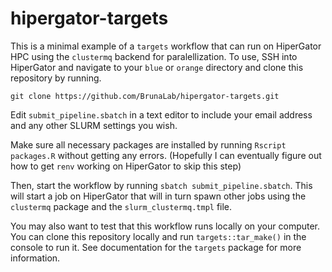 # hipergator-targets

<!-- badges: start -->

<!-- badges: end -->

This is a minimal example of a `targets` workflow that can run on HiperGator HPC using the `clustermq` backend for paralellization.
To use, SSH into HiperGator and navigate to your `blue` or `orange` directory and clone this repository by running.

    git clone https://github.com/BrunaLab/hipergator-targets.git

Edit `submit_pipeline.sbatch` in a text editor to include your email address and any other SLURM settings you wish.

Make sure all necessary packages are installed by running `Rscript packages.R` without getting any errors.
(Hopefully I can eventually figure out how to get `renv` working on HiperGator to skip this step)

Then, start the workflow by running `sbatch submit_pipeline.sbatch`.
This will start a job on HiperGator that will in turn spawn other jobs using the `clustermq` package and the `slurm_clustermq.tmpl` file.

You may also want to test that this workflow runs locally on your computer.
You can clone this repository locally and run `targets::tar_make()` in the console to run it.
See documentation for the `targets` package for more information.
